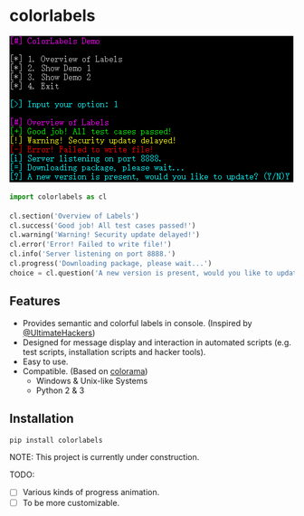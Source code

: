# colorlabels

![](img/overview.png)

```python
import colorlabels as cl

cl.section('Overview of Labels')
cl.success('Good job! All test cases passed!')
cl.warning('Warning! Security update delayed!')
cl.error('Error! Failed to write file!')
cl.info('Server listening on port 8888.')
cl.progress('Downloading package, please wait...')
choice = cl.question('A new version is present, would you like to update? (Y/N)')
```

## Features

- Provides semantic and colorful labels in console. (Inspired by [@UltimateHackers](https://github.com/UltimateHackers))
- Designed for message display and interaction in automated scripts (e.g. test scripts, installation scripts and hacker tools).
- Easy to use.
- Compatible. (Based on [colorama](https://github.com/tartley/colorama))
  - Windows & Unix-like Systems
  - Python 2 & 3

## Installation

```
pip install colorlabels
```

NOTE: This project is currently under construction.

TODO:

- [ ] Various kinds of progress animation.
- [ ] To be more customizable.
